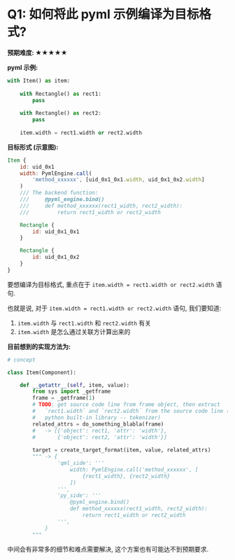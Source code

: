 # Q1: 如何将此 pyml 示例编译为目标格式?

**预期难度: ★★★★★**

**pyml 示例:**

```py
with Item() as item:
    
    with Rectangle() as rect1:
        pass
    
    with Rectangle() as rect2:
        pass
    
    item.width = rect1.width or rect2.width

```

**目标形式 (示意图):**

```qml
Item {
    id: uid_0x1
    width: PymlEngine.call(
        'method_xxxxxx', [uid_0x1_0x1.width, uid_0x1_0x2.width]
    )
    /// The backend function:
    ///     @pyml_engine.bind()
    ///     def method_xxxxxx(rect1_width, rect2_width):
    ///         return rect1_width or rect2_width

    Rectangle {
        id: uid_0x1_0x1
    }

    Rectangle {
        id: uid_0x1_0x2
    }
}
```

要想编译为目标格式, 重点在于 `item.width = rect1.width or rect2.width` 语句.

也就是说, 对于 `item.width = rect1.width or rect2.width` 语句, 我们要知道:

1. `item.width` 与 `rect1.width` 和 `rect2.width` 有关
2. `item.width` 是怎么通过关联方计算出来的

**目前想到的实现方法为:**

```py
# concept

class Item(Component):

    def __getattr__(self, item, value):
        from sys import _getframe
        frame = _getframe(1)
        # TODO: get source code line from frame object, then extract 
        #   `rect1.width` and `rect2.width` from the source code line (using
        #   python built-in library -- tokenizer)
        related_attrs = do_something_blabla(frame)
        #   -> [{'object': rect1, 'attr': 'width'}, 
        #       {'object': rect2, 'attr': 'width'}]
        
        target = create_target_format(item, value, related_attrs)
        """ -> {
                'qml_side': '''
                    width: PymlEngine.call('method_xxxxxx', [
                        {rect1_width}, {rect2_width}
                    ])
                ''',
                'py_side': '''
                    @pyml_engine.bind()
                    def method_xxxxxx(rect1_width, rect2_width):
                        return rect1_width or rect2_width
                ''',
            }
        """
```

中间会有非常多的细节和难点需要解决, 这个方案也有可能达不到预期要求.
